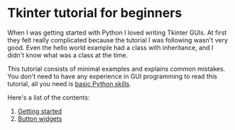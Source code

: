 # Tkinter tutorial for beginners

When I was getting started with Python I loved writing Tkinter GUIs. At
first they felt really complicated because the tutorial I was following
wasn't very good. Even the hello world example had a class with
inheritance, and I didn't know what was a class at the time.

This tutorial consists of minimal examples and explains common mistakes.
You don't need to have any experience in GUI programming to read this
tutorial, all you need is [basic Python
skills](https://github.com/Akuli/python-tutorial/tree/master/basics#basics).

Here's a list of the contents:

1. [Getting started](getting-started.md)
2. [Button widgets](buttons.md)
